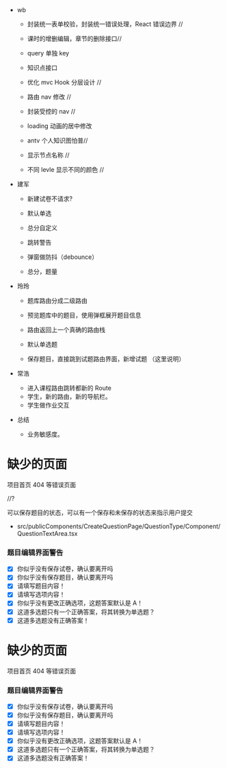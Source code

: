 - wb

  - 封装统一表单校验，封装统一错误处理，React 错误边界 //

  - 课时的增删编辑，章节的删除接口//

  - query 单独 key

  - 知识点接口

  - 优化 mvc Hook 分层设计 //

  - 路由 nav 修改 //

  - 封装受控的 nav //

  - loading 动画的居中修改

  - antv 个人知识图怕普//

  - 显示节点名称 //

  - 不同 levle 显示不同的颜色 //

- 建军

  - 新建试卷不请求?

  - 默认单选

  - 总分自定义

  - 跳转警告

  - 弹窗做防抖（debounce）

  - 总分，题量

- 玲玲

  - 题库路由分成二级路由

  - 预览题库中的题目，使用弹框展开题目信息

  - 路由返回上一个真确的路由栈

  - 默认单选题

  - 保存题目，直接跳到试题路由界面，新增试题 （这里说明）

- 常浩

  - 进入课程路由跳转都新的 Route
  - 学生，新的路由，新的导航栏。
  - 学生做作业交互

- 总结

  - 业务敏感度。

# 缺少的页面

项目首页
404 等错误页面

//?

可以保存题目的状态，可以有一个保存和未保存的状态来指示用户提交

- src/publicComponents/CreateQuestionPage/QuestionType/Component/QuestionTextArea.tsx

### 题目编辑界面警告

- [x] 你似乎没有保存试卷，确认要离开吗
- [x] 你似乎没有保存题目，确认要离开吗
- [x] 请填写题目内容！
- [x] 请填写选项内容！
- [x] 你似乎没有更改正确选项，这题答案默认是 A！
- [x] 这道多选题只有一个正确答案，将其转换为单选题？
- [x] 这道多选题没有正确答案！

# 缺少的页面

项目首页
404 等错误页面

### 题目编辑界面警告

- [x] 你似乎没有保存试卷，确认要离开吗
- [x] 你似乎没有保存题目，确认要离开吗
- [x] 请填写题目内容！
- [x] 请填写选项内容！
- [x] 你似乎没有更改正确选项，这题答案默认是 A！
- [x] 这道多选题只有一个正确答案，将其转换为单选题？
- [x] 这道多选题没有正确答案！
